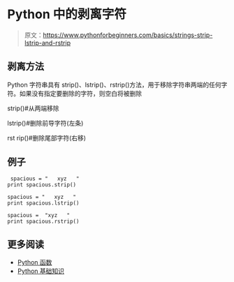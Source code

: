 # Python 中的剥离字符

> 原文：<https://www.pythonforbeginners.com/basics/strings-strip-lstrip-and-rstrip>

## 剥离方法

Python 字符串具有 strip()、lstrip()、rstrip()方法，用于移除字符串两端的任何字符。如果没有指定要删除的字符，则空白将被删除

strip()#从两端移除

lstrip()#删除前导字符(左条)

rst rip()#删除尾部字符(右移)

## 例子

```
 spacious = "   xyz   "
print spacious.strip()

spacious = "   xyz   "
print spacious.lstrip()

spacious =  "xyz   "
print spacious.rstrip()
```

## 更多阅读

*   [Python 函数](https://www.pythonforbeginners.com/basics/python-functions-cheat-sheet)
*   [Python 基础知识](/basics/)